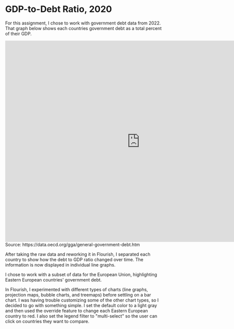 # GDP-to-Debt Ratio, 2020

For this assignment, I chose to work with government debt data from 2022. That graph below shows each countries government debt as a total percent of their GDP.

<iframe src="https://data.oecd.org/chart/6O8y" width="860" height="645" style="border: 0" mozallowfullscreen="true" webkitallowfullscreen="true" allowfullscreen="true"><a href="https://data.oecd.org/chart/6O8y" target="_blank">OECD Chart: General government debt, Total, % of GDP, Annual, 2020</a></iframe>
Source: https://data.oecd.org/gga/general-government-debt.htm

After taking the raw data and reworking it in Flourish, I separated each country to show how the debt to GDP ratio changed over time. The information is now displayed in individual line graphs.

<div class="flourish-embed flourish-chart" data-src="visualisation/11133481"><script src="https://public.flourish.studio/resources/embed.js"></script></div>

I chose to work with a subset of data for the European Union, highlighting Eastern European countries' government debt.

In Flourish, I experimented with different types of charts (line graphs, projection maps, bubble charts, and treemaps) before settling on a bar chart. I was having trouble customizing some of the other chart types, so I decided to go with something simple. I set the default color to a light gray and then used the override feature to change each Eastern European country to red. I also set the legend filter to "multi-select" so the user can click on countries they want to compare.

<div class="flourish-embed flourish-chart" data-src="visualisation/11147265"><script src="https://public.flourish.studio/resources/embed.js"></script></div>
